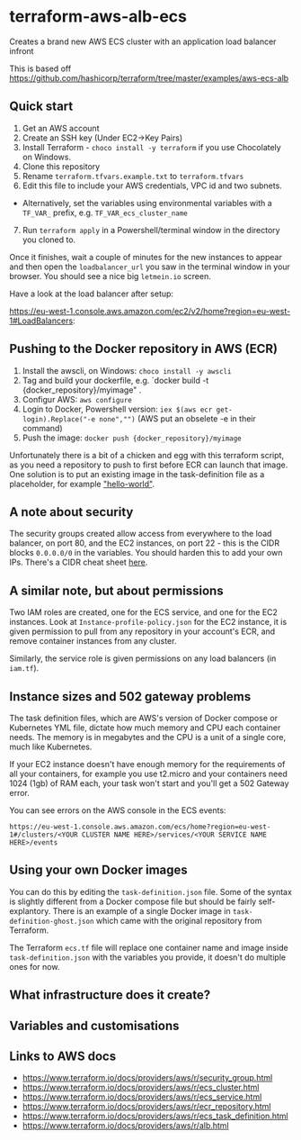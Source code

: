 # terraform-aws-alb-ecs
Creates a brand new AWS ECS cluster with an application load balancer infront

This is based off https://github.com/hashicorp/terraform/tree/master/examples/aws-ecs-alb

## Quick start

1. Get an AWS account
2. Create an SSH key (Under EC2->Key Pairs)
3. Install Terraform - `choco install -y terraform` if you use Chocolately on Windows.
4. Clone this repository
5. Rename `terraform.tfvars.example.txt` to `terraform.tfvars`
6. Edit this file to include your AWS credentials, VPC id and two subnets.
  - Alternatively, set the variables using environmental variables with a `TF_VAR_` prefix, e.g. `TF_VAR_ecs_cluster_name`
7. Run `terraform apply` in a Powershell/terminal window in the directory you cloned to.

Once it finishes, wait a couple of minutes for the new instances to appear and then open the `loadbalancer_url` you saw in the terminal window in your browser. You should see a nice big `letmein.io` screen.

Have a look at the load balancer after setup:

https://eu-west-1.console.aws.amazon.com/ec2/v2/home?region=eu-west-1#LoadBalancers:

## Pushing to the Docker repository in AWS (ECR)

1. Install the awscli, on Windows: `choco install -y awscli`
2. Tag and build your dockerfile, e.g. `docker build -t {docker_repository}/myimage" .
3. Configur AWS: `aws configure`
4. Login to Docker, Powershell version: `iex $(aws ecr get-login).Replace("-e none","")` (AWS put an obselete -e in their command)
5. Push the image: `docker push {docker_repository}/myimage`

Unfortunately there is a bit of a chicken and egg with this terraform script, as you need a repository to push to first before ECR can launch that image. One solution is to put an existing image in the task-definition file as a placeholder, for example ["hello-world"](https://hub.docker.com/_/hello-world/).

## A note about security

The security groups created allow access from everywhere to the load balancer, on port 80, and the EC2 instances, on port 22 - this is the CIDR blocks `0.0.0.0/0` in the variables. You should harden this to add your own IPs. There's a CIDR cheat sheet [here](https://gist.github.com/yetanotherchris/5a48a4f2c7f753450808af2d3524f8fc).

## A similar note, but about permissions

Two IAM roles are created, one for the ECS service, and one for the EC2 instances. Look at `Instance-profile-policy.json` for the EC2 instance, it is given permission to pull from any repository in your account's ECR, and remove container instances from any cluster.

Similarly, the service role is given permissions on any load balancers (in `iam.tf`).

## Instance sizes and 502 gateway problems

The task definition files, which are AWS's version of Docker compose or Kubernetes YML file, dictate how much memory and CPU each container needs. The memory is in megabytes and the CPU is a unit of a single core, much like Kubernetes.

If your EC2 instance doesn't have enough memory for the requirements of all your containers, for example you use t2.micro and your containers need 1024 (1gb) of RAM each, your task won't start and you'll get a 502 Gateway error.

You can see errors on the AWS console in the ECS events: 

`https://eu-west-1.console.aws.amazon.com/ecs/home?region=eu-west-1#/clusters/<YOUR CLUSTER NAME HERE>/services/<YOUR SERVICE NAME HERE>/events`

## Using your own Docker images

You can do this by editing the `task-definition.json` file. Some of the syntax is slightly different from a Docker compose file but should be fairly self-explantory. There is an example of a single Docker image in `task-definition-ghost.json` which came with the original repository from Terraform.

The Terraform `ecs.tf` file will replace one container name and image inside `task-definition.json` with the variables you provide, it doesn't do multiple ones for now.

## What infrastructure does it create?

## Variables and customisations


## Links to AWS docs

- https://www.terraform.io/docs/providers/aws/r/security_group.html
- https://www.terraform.io/docs/providers/aws/r/ecs_cluster.html
- https://www.terraform.io/docs/providers/aws/r/ecs_service.html
- https://www.terraform.io/docs/providers/aws/r/ecr_repository.html
- https://www.terraform.io/docs/providers/aws/r/ecs_task_definition.html
- https://www.terraform.io/docs/providers/aws/r/alb.html